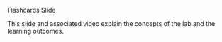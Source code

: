 Flashcards Slide

This slide and associated video explain the concepts of the lab and the learning outcomes.